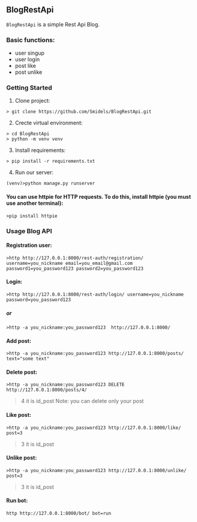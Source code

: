 ## BlogRestApi

``BlogRestApi`` is a simple Rest Api Blog.


### Basic functions:
* user singup
* user login
* post like
* post unlike

### Getting Started

1. Clone project:
```
> git clone https://github.com/Smidels/BlogRestApi.git
```
2. Crecte virtual environment:
```
> cd BlogRestApi
> python -m venv venv
```
3. Install requirements:
```
> pip install -r requirements.txt
```
4. Run our server:
```
(venv)>python manage.py runserver
```

#### You can use httpie for HTTP requests. To do this, install httpie (you must use another terminal):
```
>pip install httpie
```

### Usage Blog API


#### Registration user:
```
>http http://127.0.0.1:8000/rest-auth/registration/ username=you_nickname email=you_email@gmail.com password1=you_password123 password2=you_password123 
```

#### Login:
```
>http http://127.0.0.1:8000/rest-auth/login/ username=you_nickname password=you_password123 
```
##### or
```
>http -a you_nickname:you_password123  http://127.0.0.1:8000/ 
```

#### Add post:
```
>http -a you_nickname:you_password123 http://127.0.0.1:8000/posts/ text="some text"
```
#### Delete post:
```
>http -a you_nickname:you_password123 DELETE http://127.0.0.1:8000/posts/4/
```
> 4 it is id_post
> Note: you can delete only your post

#### Like post:
```
>http -a you_nickname:you_password123 http://127.0.0.1:8000/like/ post=3
```
> 3 it is id_post

#### Unlike post:
```
>http -a you_nickname:you_password123 http://127.0.0.1:8000/unlike/ post=3
```
> 3 it is id_post

#### Run bot:
```
http http://127.0.0.1:8000/bot/ bot=run
```